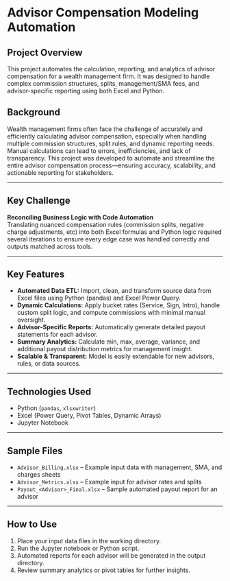 # Advisor Compensation Modeling Automation

## Project Overview

This project automates the calculation, reporting, and analytics of advisor compensation for a wealth management firm. It was designed to handle complex commission structures, splits, management/SMA fees, and advisor-specific reporting using both Excel and Python.

## Background

Wealth management firms often face the challenge of accurately and efficiently calculating advisor compensation, especially when handling multiple commission structures, split rules, and dynamic reporting needs. Manual calculations can lead to errors, inefficiencies, and lack of transparency. This project was developed to automate and streamline the entire advisor compensation process—ensuring accuracy, scalability, and actionable reporting for stakeholders.

---

## Key Challenge

**Reconciling Business Logic with Code Automation**  
Translating nuanced compensation rules (commission splits, negative charge adjustments, etc) into both Excel formulas and Python logic required several iterations to ensure every edge case was handled correctly and outputs matched across tools.

---

## Key Features

- **Automated Data ETL:** Import, clean, and transform source data from Excel files using Python (pandas) and Excel Power Query.
- **Dynamic Calculations:** Apply bucket rates (Service, Sign, Intro), handle custom split logic, and compute commissions with minimal manual oversight.
- **Advisor-Specific Reports:** Automatically generate detailed payout statements for each advisor.
- **Summary Analytics:** Calculate min, max, average, variance, and additional payout distribution metrics for management insight.
- **Scalable & Transparent:** Model is easily extendable for new advisors, rules, or data sources.

---

## Technologies Used

- Python (`pandas`, `xlsxwriter`)
- Excel (Power Query, Pivot Tables, Dynamic Arrays)
- Jupyter Notebook

---

## Sample Files

- `Advisor_Billing.xlsx` – Example input data with management, SMA, and charges sheets
- `Advisor_Metrics.xlsx` – Example input for advisor rates and splits
- `Payout_<Advisor>_Final.xlsx` – Sample automated payout report for an advisor

---

## How to Use

1. Place your input data files in the working directory.
2. Run the Jupyter notebook or Python script.
3. Automated reports for each advisor will be generated in the output directory.
4. Review summary analytics or pivot tables for further insights.
